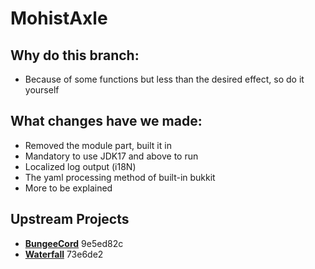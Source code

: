 MohistAxle
==========

Why do this branch:
------
* Because of some functions but less than the desired effect, so do it yourself

What changes have we made:
------
* Removed the module part, built it in
* Mandatory to use JDK17 and above to run
* Localized log output (i18N)
* The yaml processing method of built-in bukkit
* More to be explained

Upstream Projects
------
* [**BungeeCord**](https://github.com/SpigotMC/BungeeCord.git) 9e5ed82c
* [**Waterfall**](https://github.com/PaperMC/Waterfall.git) 73e6de2
